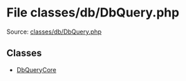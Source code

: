 File classes/db/DbQuery.php
=========

Source: [classes/db/DbQuery.php](https://github.com/PrestaShop/PrestaShop/blob/1.5.0.15/classes/db/DbQuery.php)


Classes
-------

* [DbQueryCore](class.DbQueryCore.md)

